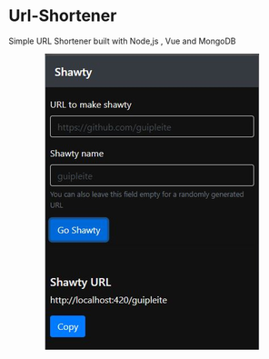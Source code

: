 # Url-Shortener
Simple URL Shortener  built with Node,js , Vue and MongoDB

<p align="center"><img src="./form.JPG" /></p>
